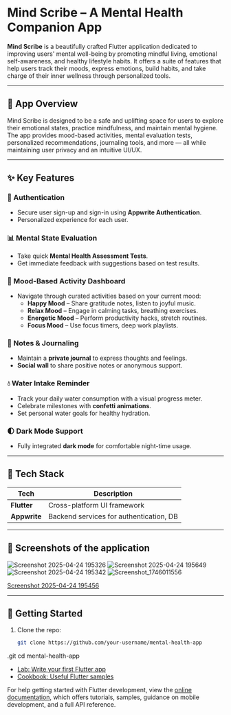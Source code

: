 # Mind Scribe – A Mental Health Companion App

**Mind Scribe** is a beautifully crafted Flutter application dedicated to improving users' mental well-being by promoting mindful living, emotional self-awareness, and healthy lifestyle habits. It offers a suite of features that help users track their moods, express emotions, build habits, and take charge of their inner wellness through personalized tools.

---

## 🧠 App Overview

Mind Scribe is designed to be a safe and uplifting space for users to explore their emotional states, practice mindfulness, and maintain mental hygiene. The app provides mood-based activities, mental evaluation tests, personalized recommendations, journaling tools, and more — all while maintaining user privacy and an intuitive UI/UX.

---

## ✨ Key Features

### 🔐 Authentication
- Secure user sign-up and sign-in using **Appwrite Authentication**.
- Personalized experience for each user.

### 📊 Mental State Evaluation
- Take quick **Mental Health Assessment Tests**.
- Get immediate feedback with suggestions based on test results.

### 🧘 Mood-Based Activity Dashboard
- Navigate through curated activities based on your current mood:
  - **Happy Mood** – Share gratitude notes, listen to joyful music.
  - **Relax Mood** – Engage in calming tasks, breathing exercises.
  - **Energetic Mood** – Perform productivity hacks, stretch routines.
  - **Focus Mood** – Use focus timers, deep work playlists.

### 📝 Notes & Journaling
- Maintain a **private journal** to express thoughts and feelings.
- **Social wall** to share positive notes or anonymous support.

### 💧 Water Intake Reminder
- Track your daily water consumption with a visual progress meter.
- Celebrate milestones with **confetti animations**.
- Set personal water goals for healthy hydration.

### 🌓 Dark Mode Support
- Fully integrated **dark mode** for comfortable night-time usage.

---

## 🧰 Tech Stack

| Tech            | Description                                  |
|-----------------|----------------------------------------------|
| **Flutter**     | Cross-platform UI framework                  |
| **Appwrite**    | Backend services for authentication, DB      |

---

## 📸 Screenshots of the application
![Screenshot 2025-04-24 195326](https://github.com/user-attachments/assets/027cd6ee-4720-49c0-83a1-f79b89191f14)
![Screenshot 2025-04-24 195649](https://github.com/user-attachments/assets/8885b872-4009-48f0-b69b-869c9e86784b)
![Screenshot 2025-04-24 195342](https://github.com/user-attachments/assets/24ad7699-b05c-4101-89ec-085b317dea11)
![Screenshot_1746011556](https://github.com/user-attachments/assets/7b65864a-7e68-49cc-8bed-0b715ae0184f)

[Screenshot 2025-04-24 195456](https://github.com/user-attachments/assets/6c75a011-9a5d-48ce-b545-8b21d5ed0248)





---

## 🚀 Getting Started

1. Clone the repo:
   ```bash
   git clone https://github.com/your-username/mental-health-app
.git
   cd mental-health-app

- [Lab: Write your first Flutter app](https://docs.flutter.dev/get-started/codelab)
- [Cookbook: Useful Flutter samples](https://docs.flutter.dev/cookbook)

For help getting started with Flutter development, view the
[online documentation](https://docs.flutter.dev/), which offers tutorials,
samples, guidance on mobile development, and a full API reference.



